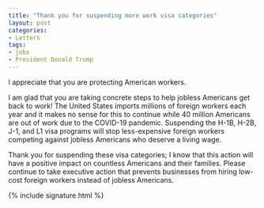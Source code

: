 ```yaml
---
title: "Thank you for suspending more work visa categories"
layout: post
categories:
- Letters
tags:
- jobs
- President Donald Trump
---
```


I appreciate that you are protecting American workers.

I am glad that you are taking concrete steps to help jobless Americans get back to work! The United States imports millions of foreign workers each year and it makes no sense for this to continue while 40 million Americans are out of work due to the COVID-19 pandemic. Suspending the H-1B, H-2B, J-1, and L1 visa programs will stop less-expensive foreign workers competing against jobless Americans who deserve a living wage.

Thank you for suspending these visa categories; I know that this action will have a positive impact on countless Americans and their families. Please continue to take executive action that prevents businesses from hiring low-cost foreign workers instead of jobless Americans.

{% include signature.html %}
